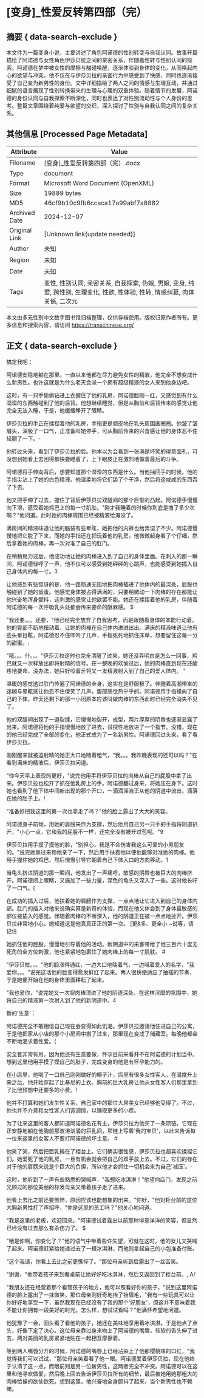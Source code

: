 # [变身]_性爱反转第四部（完）



## 摘要  { data-search-exclude }

<!-- tcd_abstract -->
本文件为一篇变身小说，主要讲述了角色阿诺德的性别转变与自我认同。故事开篇描绘了阿诺德与女性角色伊莎贝拉之间的亲密关系，伴随着性转与性别认同的探索。阿诺德在梦中被女性的摩擦与触碰唤醒，逐渐体验到身体的变化，从而唤起内心的欲望与冲突。他不仅在与伊莎贝拉的亲密行为中感受到了快感，同时也逐渐接受了自己变为新男性的身份。文中详细描绘了两人之间的情感与生理互动，并通过细腻的语言展现了性别转换带来的生理与心理的双重体验。随着情节的发展，阿诺德的身份认同与自我探索不断深化，同时也表达了对性别流动性与个人身份的思考。整篇文章围绕着纯爱与欲望的交织，深入探讨了性别与自我认同之间的复杂关系。

<!-- tcd_abstract_end -->

## 其他信息 [Processed Page Metadata]

| Attribute       | Value                                  |
|-----------------|----------------------------------------|
| Filename        | [变身]_性爱反转第四部（完）.docx                             |
| Type            | document                                 |
| Format          | Microsoft Word Document (OpenXML)                               |
| Size            | 19889 bytes                           |
| MD5             | 46cf9b10c9fb6ccaca17a99abf7a8882                                  |
| Archived Date   | 2024-12-07                             |
| Original Link   | [Unknown link(update needed)]                         |
| Author          | 未知                               |
| Region          | 未知                               |
| Date            | 未知                                 |
| Tags            | 变性, 性别认同, 亲密关系, 自我探索, 伪娘, 男娘, 变身, 纯爱, 跨性别, 生理变化, 性欲, 性体验, 性转, 情感纠葛, 肉体关係, 二次元                                 |

本文由多元性别中文数字图书馆归档整理，仅供存档使用。版权归原作者所有。更多信息和搜索内容，请访问 <https://transchinese.org/>


## 正文 { data-search-exclude }

<!-- tcd_main_text -->
搞定我吧：





阿诺德安稳地躺在那里。一直以来他都在尽力避免女性的精液，他完全不想变成什么新男性。也许这就是为什么老天会派一个拥有超级精液的女人来到他身边吧。





这时，有一只手偷偷钻进上衣握住了他的乳房，阿诺德脸刚一红，又感觉到有什么湿湿的东西触碰到了他的后背。他想继续睡觉，但是从胸前和后背传来的感觉让他完全无法入睡，于是，他缓缓睁开了眼睛。





伊莎贝拉的手正在揉捏着他的乳房，手指更是顽皮地在乳头周围画圈圈。他皱了皱眉头，深吸了一口气，正准备叫她停手，可从胸前传来的兴奋感让他的身体忍不住轻颤了一下。-





他转过头来，看到了伊莎贝拉的脸。他本以为会看到一张满是坏笑的得意面孔，可没想到她看上去困得都快要睡着了，上下眼皮正在激烈地做着最后的斗争。





阿诺德将手伸向背后，想要知道那个湿湿的东西是什么。当他抽回手的时候，他的手指尖沾上了她的白色精液。他温柔地将它们舔了个干净，然后将这咸咸的东西吞了下去。





他又把手伸了过去，握住了背后伊莎贝拉双腿间的那个巨型的凸起。阿诺德手慢慢向下滑，感受着她鸡巴上的每一寸肌肤。"刚才我睡着的时候你到底是撸了多少次啊？"他问道。此时她的肉棒周围已经被精液给淹没了。





满房间的精液味道让他的脑袋有些晕眩，她把他的内裤也给弄湿了不少。阿诺德慢慢地把它脱了下来，而她的手指还在把玩着他的乳房。他微微起身看了个仔细，然后拿着她的肉棒，再一次对准了自己的肛门。





在稍稍用力过后，他成功地让她的肉棒进入到了自己的身体里面。在刺入的那一瞬间，阿诺德轻呼了一声，他不仅可以感受到她砰砰的心跳声，也能感受到她插入自己身体内的每一寸。3





让他感到有些惊讶的是，他一路畅通无阻地把肉棒插进了他体内的最深处，屁股也触碰到了她的蛋蛋。他感觉身体被占得满满的，只要稍微动一下肉棒的存在都能让他兴奋地浑身颤抖，这刺激的感觉让他欲罢不能。她还在揉捏着他的乳房，伴随着阿诺德的每一次呼吸乳头处都会传来要命的酥麻感。 $





"我还要。。。还要，"他已经完全放弃了自我思考，而是跟随着身体的本能行动着。他的臀部不断地扭动着，让她的肉棒在自己体内进进出出。满床的精液味道让他有些头晕目眩，阿诺德忍不住呻吟了几声，手指死死地抓住床单，想要留住这每一分的甜蜜。:





"哦。。。什。。。"伊莎贝拉这时也完全清醒了过来，她还没弄明白是怎么一回事，鸡巴就又一次释放出即将射精的信号。在一整晚的欢愉过后，她的肉棒直到现在还酸疼地要命，没办法，她只好咬着牙将又一发精液射入到了自己的爱人体内。 "





温暖的感觉透过肛门传遍了阿诺德的全身，这实在是舒服极了。伴随着高潮带来的迷糊与晕眩感让他忍不住傻笑了几声，腹部感觉热乎乎的。阿诺德用手指摸向了自己的下体，昨天还剩下的那一小团原本应该叫做肉棒的东西此时已经完全消失不见了。





他的双腿间出现了一道裂缝，它慢慢地裂开，成型，两片厚厚的阴唇也逐渐显露了出来。阿诺德将他的手指慢慢地放了进去，试探性地放进了一个指节。没错，现在的他已经完成了全部的变化，他正式成为了一名新男性。阿诺德回过头来，看了看伊莎贝拉。





刚刚醒来就被迫射精的她正大口地喘着粗气，"我。。。我昨晚表现的还可以吗？"在看到满床的精液后，伊莎贝拉问道。





"你今天早上表现的更好，"说完他用手将伊莎贝拉的肉棒从自己的屁股中拿了出来。伊莎贝拉也松开了抓在他乳房上的手。阿诺德翻过身来，将她压在身下。这时她也看到了他下体中间新出现的那个开口，一滴滴淫液正从他的阴道中流出，滴落在她的肚子上。!



"准备好把我这里的第一次也拿走了吗？"他的脸上露出了大大的笑容。





阿诺德身子前倾，用她的肩膀来作为支撑，然后他用自己另一只手的手指将阴道扒开，"小心一点，它和我的屁股不一样，还完全没有被开过苞呢。"9





伊莎贝拉用手摸了摸他的脸，"别担心，我是不会伤害我这么可爱的小男朋友的。"说完她靠过来和他亲了一下，然后用手扶着他以便他能够对准她的肉棒。他用手握住她的鸡巴，然后慢慢引导它朝着自己下体入口的方向移动。1





当龟头挤进阴道的那一瞬间，他发出了一声痛呼，敏感的阴唇也被巨大的肉棒挤开。阿诺德闭上眼睛，又施加了一些力量，深色的龟头又深入了一些。这时他长吁了一口气。(





在成功的插入过后，他扶着她的肩膀作为支撑，一点点地让它进入到自己的身体内部。肛门的插入对他来说确实算是新奇的体验，而现在他又体会到了身体最敏感的部位被插入的感觉。伴随着肉棒的不断深入，他的阴道正在被一点点地扯开。伊莎贝拉非常地小心，她知道这是他真真正正的第一次。 [更&多、更全小 ~说等，请记住





她抓住他的屁股，慢慢地引导着他的活动。新阴道中的来客带给了他三百六十度无死角的全方位刺激，他也紧紧地包裹住了她肉棒上的每一寸肌肤。 #





"伊莎贝拉。。。"他的脸涨得通红，一边大口地喘着气，一边喊着爱人的名字，"我爱你。。。"说完这话他的脸变得愈发鲜红了起来。两人很快便适应了抽插的节奏，于是她便开始在他的身体里面耕耘了起来。





"我也爱你，"说完她又一次将肉棒顶进了他的阴道深处。在这样淫糜的氛围中，她将自己的精液第一次射入到了他的新阴道中。4







新的'生意'：





阿诺德完全不敢相信自己现在会变得如此饥渴。伊莎贝拉邀请他住进自己的公寓，于是他把家从小店的那个小房间中搬了过来，那里现在变成了储藏室。每晚他都会不断地渴求着性爱。(





安全套非常有用，因为他还有生意要做，怀孕目前来看并不在阿诺德的计划当中。想到这里他用手摸了摸自己的肚子，完成变身的他是有怀孕能力的。





在小店里，他喝了一口自己刚刚做好的椰子汁，店里有很多女性客人。在温度升上来之后，他开始穿起了比基尼的上衣。胸前的巨大乳房让他从女性客人们那里拿到了比他预想中还要多的小费。!





他并不打算和她们发生性关系，自己家中的那位大屌美女已经够他受得了。不过，他也并不介意和女性客人们调调情，以赚取更多的小费。





为了让来这里的客人都知道阿诺德名花有主，伊莎贝拉为他买了一条项链。它现在正安静地躺在他胸前那波涛汹涌的巨乳间，项链上写着'我的宝贝'，以此来告诉每一位来这里的女客人不要打阿诺德的坏主意。 #





他笑了笑，然后把巨乳摊在了柜台上。它们确实很性感，伊莎贝拉也超喜欢揉捏它们。她爱死了他的乳房，一旦有机会就会把自己的双手放上去。不过，它们的存在对于他的肩膀来说是个巨大的负担，所以他才会抓住一切机会来为自己'减压'。-





这时，他听到了一声有些熟悉的哭喊声，"我想吃冰淇淋！"他望向店门，发现之前光顾过的那位美丽的棕发母亲又带着孩子走了进来。





他看上去比之前还要憔悴，原因应该也能想象的出来。"你好，"他对柜台前的这位大胸新男性打了声招呼，"你是这里的员工吗？"他关心地问道。





"我是这里的老板，欢迎回来。"阿诺德试着露出以前那种得意洋洋的笑容，但显然已经没有过去那么有杀伤力了。 $





"哦是你啊，你变化了？"他的语气中带着些许失望，可就在这时，他的女儿又哭喊了起来。阿诺德赶紧给她递过去了一根冰淇淋，而他则拿起自己的小包准备付账。



"这个我请，你看上去比之前更憔悴了。"那位母亲听到后露出了一丝苦笑。





"谢谢，"他带着孩子来到餐桌前让她好好吃冰淇淋，然后又返回到了柜台前。, A/





"我朋友还在经营着那个看管孩子的地方，他可以照看好你的孩子，"说到这里阿诺德的脸上露出了一抹微笑，那位母亲则好奇地抬了抬眉毛，"我有一些玩具可以让你好好地享受一下，虽然我现在已经没有了我的那个'好朋友'，但这并不意味着我不能让你拥有一段美好的时光。怎么样，想试试看吗？"他满怀希望地问道。 





他犹豫了一会，回头看了看他的孩子，她还在美味地享用着冰淇淋。于是他点了点头，好像下定了决心。这位母亲靠过身来吻上了阿诺德的嘴唇，软软的舌头伸了进去，两对美丽的乳房紧紧地贴在一起相互摩擦着。





等到两人嘴唇分开的时候，阿诺德的嘴唇上已经沾染上了他那樱桃味的口红，"我觉得我们可以试试，"那位母亲笑着看了他一眼。阿诺德爱着伊莎贝拉，现在他终于认清了这一点，而眼前则是另一位新男性，这两者完全不冲突。阿诺德可以在这里和他寻欢做爱，然后晚上回去告诉伊莎贝拉所有的细节，最后被她用她那粗大的肉棒给操的欲仙欲死。想到这里，他兴奋地全身颤抖了起来，当个新男性也不赖嘛。
<!-- tcd_main_text_end -->

